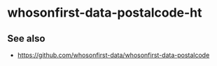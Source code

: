 # whosonfirst-data-postalcode-ht

## See also

* https://github.com/whosonfirst-data/whosonfirst-data-postalcode
